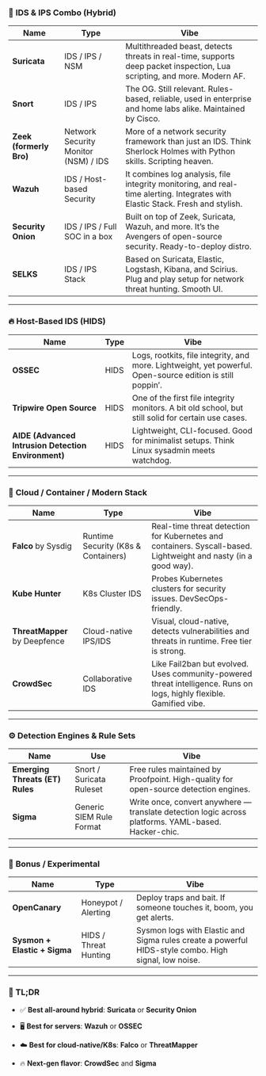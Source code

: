 ### 🧠 **IDS & IPS Combo (Hybrid)**

|Name|Type|Vibe|
|---|---|---|
|**Suricata**|IDS / IPS / NSM|Multithreaded beast, detects threats in real-time, supports deep packet inspection, Lua scripting, and more. Modern AF.|
|**Snort**|IDS / IPS|The OG. Still relevant. Rules-based, reliable, used in enterprise and home labs alike. Maintained by Cisco.|
|**Zeek (formerly Bro)**|Network Security Monitor (NSM) / IDS|More of a network security framework than just an IDS. Think Sherlock Holmes with Python skills. Scripting heaven.|
|**Wazuh**|IDS / Host-based Security|It combines log analysis, file integrity monitoring, and real-time alerting. Integrates with Elastic Stack. Fresh and stylish.|
|**Security Onion**|IDS / IPS / Full SOC in a box|Built on top of Zeek, Suricata, Wazuh, and more. It’s the Avengers of open-source security. Ready-to-deploy distro.|
|**SELKS**|IDS / IPS Stack|Based on Suricata, Elastic, Logstash, Kibana, and Scirius. Plug and play setup for network threat hunting. Smooth UI.|

---

### 🔥 **Host-Based IDS (HIDS)**

|Name|Type|Vibe|
|---|---|---|
|**OSSEC**|HIDS|Logs, rootkits, file integrity, and more. Lightweight, yet powerful. Open-source edition is still poppin’.|
|**Tripwire Open Source**|HIDS|One of the first file integrity monitors. A bit old school, but still solid for certain use cases.|
|**AIDE (Advanced Intrusion Detection Environment)**|HIDS|Lightweight, CLI-focused. Good for minimalist setups. Think Linux sysadmin meets watchdog.|

---

### 👾 **Cloud / Container / Modern Stack**

|Name|Type|Vibe|
|---|---|---|
|**Falco** by Sysdig|Runtime Security (K8s & Containers)|Real-time threat detection for Kubernetes and containers. Syscall-based. Lightweight and nasty (in a good way).|
|**Kube Hunter**|K8s Cluster IDS|Probes Kubernetes clusters for security issues. DevSecOps-friendly.|
|**ThreatMapper** by Deepfence|Cloud-native IPS/IDS|Visual, cloud-native, detects vulnerabilities and threats in runtime. Free tier is strong.|
|**CrowdSec**|Collaborative IDS|Like Fail2ban but evolved. Uses community-powered threat intelligence. Runs on logs, highly flexible. Gamified vibe.|

---

### ⚙️ **Detection Engines & Rule Sets**

|Name|Use|Vibe|
|---|---|---|
|**Emerging Threats (ET) Rules**|Snort / Suricata Ruleset|Free rules maintained by Proofpoint. High-quality for open-source detection engines.|
|**Sigma**|Generic SIEM Rule Format|Write once, convert anywhere — translate detection logic across platforms. YAML-based. Hacker-chic.|

---

### 🧪 **Bonus / Experimental**

|Name|Type|Vibe|
|---|---|---|
|**OpenCanary**|Honeypot / Alerting|Deploy traps and bait. If someone touches it, boom, you get alerts.|
|**Sysmon + Elastic + Sigma**|HIDS / Threat Hunting|Sysmon logs with Elastic and Sigma rules create a powerful HIDS-style combo. High signal, low noise.|

---

### 🧠 TL;DR

- ✅ **Best all-around hybrid**: **Suricata** or **Security Onion**
    
- 🖥️ **Best for servers**: **Wazuh** or **OSSEC**
    
- ☁️ **Best for cloud-native/K8s**: **Falco** or **ThreatMapper**
    
- 🔥 **Next-gen flavor**: **CrowdSec** and **Sigma**